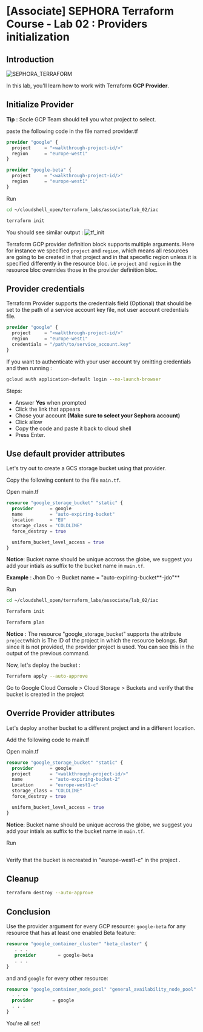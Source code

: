 # [Associate] SEPHORA Terraform Course - Lab 02 : Providers initialization
## Introduction
![SEPHORA_TERRAFORM](https://storage.googleapis.com/s4a-shared-terraform-gcs-lab-materials/sephora_terraform_bw.png)

In this lab, you'll learn how to work with Terraform **GCP Provider**.

## Initialize Provider

<walkthrough-project-setup></walkthrough-project-setup>

**Tip** : Socle GCP Team should tell you what project to select.

paste the following code in the file named <walkthrough-editor-open-file filePath="cloudshell_open/terraform_labs/associate/lab_02/iac/provider.tf">provider.tf</walkthrough-editor-open-file>

```tf
provider "google" {
  project     = "<walkthrough-project-id/>"
  region      = "europe-west1"
}

provider "google-beta" {
  project     = "<walkthrough-project-id/>"
  region      = "europe-west1"
}
```

Run
```bash
cd ~/cloudshell_open/terraform_labs/associate/lab_02/iac
```
```bash
terraform init
```
You should see similar output :
![tf_init](https://storage.googleapis.com/s4a-shared-terraform-gcs-lab-materials/tf_init.png)

Terraform GCP provider definition block supports multiple arguments. Here for instance we specified `project` and `region`, which means all resources are going to be created in that project and in that specefic region unless it is specified differently in the resource bloc. i.e `project` and `region` in the resource bloc overrides those in the provider definition bloc.

## Provider credentials

Terraform Provider supports the credentials field (Optional) that should be set to the path of a service account key file, not user account credentials file.
```tf
provider "google" {
  project     = "<walkthrough-project-id/>"
  region      = "europe-west1"
  credentials = "/path/to/service_account.key"
}
```

If you want to authenticate with your user account try omitting credentials and then running :
```bash
gcloud auth application-default login --no-launch-browser
```
Steps:
 - Answer **Yes** when prompted
 - Click the link that appears
 - Chose your account **(Make sure to select your Sephora account)**
 - Click allow
 - Copy the code and paste it back to cloud shell
 - Press Enter.

## Use default provider attributes

Let's try out to create a GCS storage bucket using that provider.

Copy the following content to the file `main.tf`.

<walkthrough-editor-open-file filePath="cloudshell_open/terraform_labs/associate/lab_02/iac/main.tf">Open main.tf</walkthrough-editor-open-file>

```tf
resource "google_storage_bucket" "static" {
  provider      = google
  name          = "auto-expiring-bucket"
  location      = "EU"
  storage_class = "COLDLINE"
  force_destroy = true

  uniform_bucket_level_access = true
}
```
**Notice**: Bucket name should be unique accross the globe, we suggest you add your intials as suffix to the bucket name in `main.tf`.

__Example__ : Jhon Do -> Bucket name = "auto-expiring-bucket**-jdo"**

Run
```bash
cd ~/cloudshell_open/terraform_labs/associate/lab_02/iac
```
```bash
Terraform init
```
```bash
Terraform plan
```
**Notice** : The resource "google_storage_bucket" supports the attribute `project`which is The ID of the project in which the resource belongs. But since it is not provided, the provider project is used. You can see this in the output of the previous command.

Now, let's deploy the bucket :
```bash
Terraform apply --auto-approve
```

Go to Google Cloud Console > Cloud Storage > Buckets and verify that the bucket is created in the project <walkthrough-project-id/>

## Override Provider attributes

Let's deploy another bucket to a different project and in a different location.

<walkthrough-project-setup></walkthrough-project-setup>

Add the following code to main.tf

<walkthrough-editor-open-file filePath="cloudshell_open/terraform_labs/associate/lab_02/iac/main.tf">Open main.tf</walkthrough-editor-open-file>


```tf
resource "google_storage_bucket" "static" {
  provider      = google
  project       = "<walkthrough-project-id/>"
  name          = "auto-expiring-bucket-2"
  Location      = "europe-west1-c"
  storage_class = "COLDLINE"
  force_destroy = true

  uniform_bucket_level_access = true
}
```

**Notice**: Bucket name should be unique accross the globe, we suggest you add your intials as suffix to the bucket name in `main.tf`.

Run
```bash
```
Verify that the bucket is recreated in "europe-west1-c" in the project <walkthrough-project-id/>.

## Cleanup

```bash
terraform destroy --auto-approve
```

## Conclusion
Use the provider argument for every GCP resource: `google-beta` for any resource that has at least one enabled Beta feature:
```tf
resource "google_container_cluster" "beta_cluster" {
   . . .
   provider        = google-beta
   . . .
}
```

and and `google` for every other resource:
```tf
resource "google_container_node_pool" "general_availability_node_pool" {
  . . .
  provider       = google
  . . .
}
```

You're all set!

<walkthrough-conclusion-trophy></walkthrough-conclusion-trophy>

